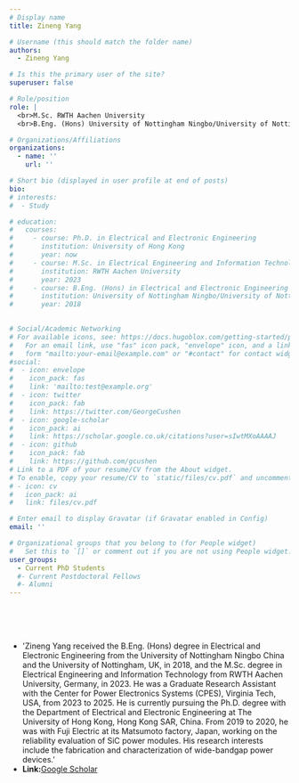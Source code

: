 ```yaml
---
# Display name
title: Zineng Yang

# Username (this should match the folder name)
authors:
  - Zineng Yang

# Is this the primary user of the site?
superuser: false

# Role/position
role: |
  <br>M.Sc. RWTH Aachen University
  <br>B.Eng. (Hons) University of Nottingham Ningbo/University of Nottingham

# Organizations/Affiliations
organizations:
  - name: ''
    url: ''

# Short bio (displayed in user profile at end of posts)
bio: 
# interests:
#  - Study

# education:
#   courses:
#     - course: Ph.D. in Electrical and Electronic Engineering
#       institution: University of Hong Kong  
#       year: now
#     - course: M.Sc. in Electrical Engineering and Information Technology
#       institution: RWTH Aachen University
#       year: 2023
#     - course: B.Eng. (Hons) in Electrical and Electronic Engineering
#       institution: University of Nottingham Ningbo/University of Nottingham
#       year: 2018
      

# Social/Academic Networking
# For available icons, see: https://docs.hugoblox.com/getting-started/page-builder/#icons
#   For an email link, use "fas" icon pack, "envelope" icon, and a link in the
#   form "mailto:your-email@example.com" or "#contact" for contact widget.
#social:
#  - icon: envelope
#    icon_pack: fas
#    link: 'mailto:test@example.org'
#  - icon: twitter
#    icon_pack: fab
#    link: https://twitter.com/GeorgeCushen
#  - icon: google-scholar
#    icon_pack: ai
#    link: https://scholar.google.co.uk/citations?user=sIwtMXoAAAAJ
#  - icon: github
#    icon_pack: fab
#    link: https://github.com/gcushen
# Link to a PDF of your resume/CV from the About widget.
# To enable, copy your resume/CV to `static/files/cv.pdf` and uncomment the lines below.
# - icon: cv
#   icon_pack: ai
#   link: files/cv.pdf

# Enter email to display Gravatar (if Gravatar enabled in Config)
email: ''

# Organizational groups that you belong to (for People widget)
#   Set this to `[]` or comment out if you are not using People widget.
user_groups:
  - Current PhD Students
  #- Current Postdoctoral Fellows
  #- Alumni
---
```

<br><br><br>
 - 'Zineng Yang received the B.Eng. (Hons) degree in Electrical and Electronic Engineering from the University of Nottingham Ningbo China and the University of Nottingham, UK, in 2018, and the M.Sc. degree in Electrical Engineering and Information Technology from RWTH Aachen University, Germany, in 2023. He was a Graduate Research Assistant with the Center for Power Electronics Systems (CPES), Virginia Tech, USA, from 2023 to 2025. He is currently pursuing the Ph.D. degree with the Department of Electrical and Electronic Engineering at The University of Hong Kong, Hong Kong SAR, China. From 2019 to 2020, he was with Fuji Electric at its Matsumoto factory, Japan, working on the reliability evaluation of SiC power modules. His research interests include the fabrication and characterization of wide-bandgap power devices.'
 - **Link:**[Google Scholar](https://scholar.google.com/citations?hl=zh-CN&user=nJ4gby4AAAAJ)

